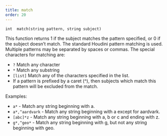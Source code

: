 ```yaml
---
title: match
order: 20
---
```

`int  match(string pattern, string subject)`

This function returns 1 if the subject matches the pattern specified, or
0 if the subject doesn’t match. The standard Houdini pattern matching is
used. Multiple patterns may be separated by spaces or commas. The
special characters for matching are:

- `?` Match any character
- `*` Match any substring
- `[list]` Match any of the characters specified in the list.
- If a pattern is prefixed by a caret (^), then subjects which match
  this pattern will be excluded from the match.

Examples:

- `a*` - Match any string beginning with a.
- `a*,^aardvark` - Match any string beginning with a except for
  aardvark.
- `[abc]*z` - Match any string beginning with a, b or c and ending with
  z.
- `g*,^geo*` - Match any string beginning with g, but not any string
  beginning with geo.

